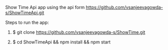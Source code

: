 Show Time Api app using the api form https://github.com/vsanjeevagowda-s/ShowTimeApi.git

Steps to run the app:

1. $ git clone https://github.com/vsanjeevagowda-s/ShowTime.git

2. $ cd ShowTimeApi && npm install &&  npm start